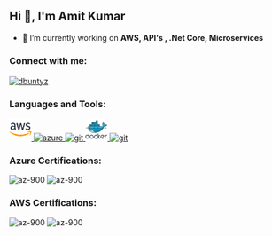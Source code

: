 ## Hi 👋, I'm Amit Kumar

<!--
**tech4m/tech4m** is a ✨ _special_ ✨ repository because its `README.md` (this file) appears on your GitHub profile.

Here are some ideas to get you started:

- 🔭 I’m currently working on ...
- 🌱 I’m currently learning ...
- 👯 I’m looking to collaborate on ...
- 🤔 I’m looking for help with ...
- 💬 Ask me about ...
- 📫 How to reach me: ...
- 😄 Pronouns: ...
- ⚡ Fun fact: ...
-->
- 🔭 I’m currently working on  **AWS, API's , .Net Core, Microservices**

<h3 align="left">Connect with me:</h3>
<p align="left"> 
<a href="https://www.linkedin.com/in/amit-kumar-19950218" target="blank"><img align="center" src="https://raw.githubusercontent.com/rahuldkjain/github-profile-readme-generator/master/src/images/icons/Social/linked-in-alt.svg" alt="dbuntyz" height="30" width="40" /></a> 
</p>
<h3 align="left">Languages and Tools:</h3>
<p align="left"> <a href="https://aws.amazon.com" target="_blank" rel="noreferrer"> <img src="https://raw.githubusercontent.com/devicons/devicon/master/icons/amazonwebservices/amazonwebservices-original-wordmark.svg" alt="aws" width="40" height="40"/> </a> 
<a href="https://azure.microsoft.com/en-in/" target="_blank" rel="noreferrer"> <img src="https://www.vectorlogo.zone/logos/microsoft_azure/microsoft_azure-icon.svg" alt="azure" width="40" height="40"/> </a> 
<a href="https://git-scm.com/" target="_blank" rel="noreferrer"> <img src="https://www.vectorlogo.zone/logos/git-scm/git-scm-icon.svg" alt="git" width="40" height="40"/> </a>
<a href="https://www.docker.com/" target="_blank" rel="noreferrer"> <img src="https://raw.githubusercontent.com/devicons/devicon/master/icons/docker/docker-original-wordmark.svg" alt="docker" width="40" height="40"/> </a> 
<a href="https://git-scm.com/" target="_blank" rel="noreferrer"> <img src="https://miro.medium.com/v2/resize:fit:4800/format:webp/1*O4EpCHRBgn-sevVV-iHnjw.jpeg" alt="git" width="40" height="40"/> </a> 
</p>
<h3 align="left">Azure Certifications:</h3>
<p align="left">
<img src="https://images.credly.com/size/680x680/images/be8fcaeb-c769-4858-b567-ffaaa73ce8cf/image.png" width="100" height="100" alt="az-900"> 
<img src="https://images.credly.com/size/340x340/images/4136ced8-75d5-4afb-8677-40b6236e2672/azure-ai-fundamentals-600x600.png" width="100" height="100" alt="az-900"> 
</p>
<h3 align="left">AWS Certifications:</h3>
<p align="left">
<img src="https://images.credly.com/size/680x680/images/00634f82-b07f-4bbd-a6bb-53de397fc3a6/image.png" width="100" height="100" alt="az-900">
<img src="https://images.credly.com/size/680x680/images/0e284c3f-5164-4b21-8660-0d84737941bc/image.png" width="100" height="100" alt="az-900">
</p>
